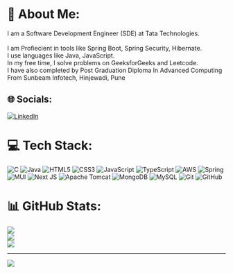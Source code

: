 # 💫 About Me:
I am a Software Development Engineer (SDE) at Tata Technologies.<br><br>I am Profiecient in tools like Spring Boot, Spring Security, Hibernate.<br>I use languages like Java, JavaScript.<br>In my free time, I solve problems on GeeksforGeeks and Leetcode.<br>I have also completed by Post Graduation Diploma In Advanced Computing From Sunbeam Infotech, Hinjewadi, Pune


## 🌐 Socials:
[![LinkedIn](https://img.shields.io/badge/LinkedIn-%230077B5.svg?logo=linkedin&logoColor=white)](https://linkedin.com/in/www.linkedin.com/in/digvijaysingh-londhe) 

# 💻 Tech Stack:
![C](https://img.shields.io/badge/c-%2300599C.svg?style=for-the-badge&logo=c&logoColor=white) ![Java](https://img.shields.io/badge/java-%23ED8B00.svg?style=for-the-badge&logo=openjdk&logoColor=white) ![HTML5](https://img.shields.io/badge/html5-%23E34F26.svg?style=for-the-badge&logo=html5&logoColor=white) ![CSS3](https://img.shields.io/badge/css3-%231572B6.svg?style=for-the-badge&logo=css3&logoColor=white) ![JavaScript](https://img.shields.io/badge/javascript-%23323330.svg?style=for-the-badge&logo=javascript&logoColor=%23F7DF1E) ![TypeScript](https://img.shields.io/badge/typescript-%23007ACC.svg?style=for-the-badge&logo=typescript&logoColor=white) ![AWS](https://img.shields.io/badge/AWS-%23FF9900.svg?style=for-the-badge&logo=amazon-aws&logoColor=white) ![Spring](https://img.shields.io/badge/spring-%236DB33F.svg?style=for-the-badge&logo=spring&logoColor=white) ![MUI](https://img.shields.io/badge/MUI-%230081CB.svg?style=for-the-badge&logo=mui&logoColor=white) ![Next JS](https://img.shields.io/badge/Next-black?style=for-the-badge&logo=next.js&logoColor=white) ![Apache Tomcat](https://img.shields.io/badge/apache%20tomcat-%23F8DC75.svg?style=for-the-badge&logo=apache-tomcat&logoColor=black) ![MongoDB](https://img.shields.io/badge/MongoDB-%234ea94b.svg?style=for-the-badge&logo=mongodb&logoColor=white) ![MySQL](https://img.shields.io/badge/mysql-4479A1.svg?style=for-the-badge&logo=mysql&logoColor=white) ![Git](https://img.shields.io/badge/git-%23F05033.svg?style=for-the-badge&logo=git&logoColor=white) ![GitHub](https://img.shields.io/badge/github-%23121011.svg?style=for-the-badge&logo=github&logoColor=white)
# 📊 GitHub Stats:
![](https://github-readme-stats.vercel.app/api?username=Digvijay-L&theme=monokai&hide_border=false&include_all_commits=true&count_private=true)<br/>
![](https://github-readme-streak-stats.herokuapp.com/?user=Digvijay-L&theme=monokai&hide_border=false)<br/>
![](https://github-readme-stats.vercel.app/api/top-langs/?username=Digvijay-L&theme=monokai&hide_border=false&include_all_commits=true&count_private=true&layout=compact)


---
[![](https://visitcount.itsvg.in/api?id=Digvijay-L&icon=0&color=0)](https://visitcount.itsvg.in)

<!-- Proudly created with GPRM ( https://gprm.itsvg.in ) -->
